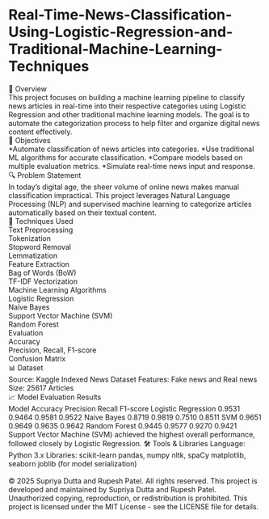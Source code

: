# Real-Time-News-Classification-Using-Logistic-Regression-and-Traditional-Machine-Learning-Techniques <br>
📌 Overview<br>
This project focuses on building a machine learning pipeline to classify news articles in real-time into their respective categories using Logistic Regression and other traditional machine learning models. The goal is to automate the categorization process to help filter and organize digital news content effectively.<br>
🎯 Objectives<br>
*Automate classification of news articles into categories.
*Use traditional ML algorithms for accurate classification.
*Compare models based on multiple evaluation metrics.
*Simulate real-time news input and response.<br>
🔍 Problem Statement<br>
In today’s digital age, the sheer volume of online news makes manual classification impractical. This project leverages Natural Language Processing (NLP) and supervised machine learning to categorize articles automatically based on their textual content.<br>
🧠 Techniques Used<br>
Text Preprocessing<br>
Tokenization<br>
Stopword Removal<br>
Lemmatization<br>
Feature Extraction<br>
Bag of Words (BoW)<br>
TF-IDF Vectorization<br>
Machine Learning Algorithms<br>
Logistic Regression<br>
Naive Bayes<br>
Support Vector Machine (SVM)<br>
Random Forest<br>
Evaluation<br>
Accuracy<br>
Precision, Recall, F1-score<br>
Confusion Matrix<br>
📊 Dataset<br>
Source: Kaggle Indexed News Dataset
Features: Fake news and Real news
Size: 25617 Articles<br>
📈 Model Evaluation Results<br>
Model	Accuracy	Precision	Recall	F1-score
Logistic Regression	0.9531	0.9464	0.9581	0.9522
Naive Bayes	0.8719	0.9819	0.7510	0.8511
SVM	0.9651	0.9649	0.9635	0.9642
Random Forest	0.9445	0.9577	0.9270	0.9421
Support Vector Machine (SVM) achieved the highest overall performance, followed closely by Logistic Regression.
🛠 Tools & Libraries
Language: Python 3.x
Libraries:
scikit-learn
pandas, numpy
nltk, spaCy
matplotlib, seaborn
joblib (for model serialization)<br>
<br>
© 2025 Supriya Dutta and Rupesh Patel. All rights reserved. This project is developed and maintained by Supriya Dutta and Rupesh Patel. Unauthorized copying, reproduction, or redistribution is prohibited. This project is licensed under the MIT License - see the LICENSE file for details.

